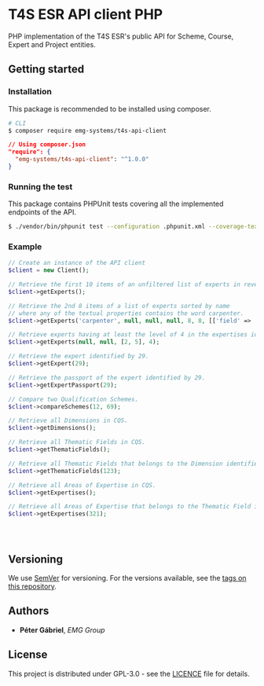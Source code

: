 # T4S ESR API client PHP

PHP implementation of the T4S ESR's public API for Scheme, Course, Expert and Project entities.

## Getting started

### Installation

This package is recommended to be installed using composer.

```bash
# CLI
$ composer require emg-systems/t4s-api-client
```
```json lines
// Using composer.json
"require": {
  "emg-systems/t4s-api-client": "^1.0.0"
}
```
### Running the test

This package contains PHPUnit tests covering all the implemented endpoints of the API.

```bash
$ ./vendor/bin/phpunit test --configuration .phpunit.xml --coverage-text
```

### Example

```php
// Create an instance of the API client
$client = new Client();

// Retrieve the first 10 items of an unfiltered list of experts in reversed creation date order.
$client->getExperts();

// Retrieve the 2nd 8 items of a list of experts sorted by name
// where any of the textual properties contains the word carpenter.
$client->getExperts('carpenter', null, null, null, 8, 8, [['field' => 'name', 'dir' => 'asc']]);

// Retrieve experts having at least the level of 4 in the expertises identified by 2 and 5.
$client->getExperts(null, null, [2, 5], 4);

// Retrieve the expert identified by 29.
$client->getExpert(29);

// Retrieve the passport of the expert identified by 29.
$client->getExpertPassport(29);

// Compare two Qualification Schemes.
$client->compareSchemes(12, 69);

// Retrieve all Dimensions in CQS.
$client->getDimensions();

// Retrieve all Thematic Fields in CQS.
$client->getThematicFields();

// Retrieve all Thematic Fields that belongs to the Dimension identified by 123.
$client->getThematicFields(123);

// Retrieve all Areas of Expertise in CQS.
$client->getExpertises();

// Retrieve all Areas of Expertise that belongs to the Thematic Field identified by 321.
$client->getExpertises(321);





```

## Versioning

We use [SemVer](http://semver.org/) for versioning. For the versions available, see the [tags on this repository](https://github.com/emg-group/simona-api-client-php/tags).

## Authors

* **Péter Gábriel**, *EMG Group*

## License

This project is distributed under GPL-3.0 - see the [LICENCE](LICENCE) file for details.
